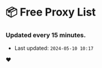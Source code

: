 # :package: Free Proxy List
### Updated every 15 minutes.

- Last updated: `2024-05-10 10:17`

:heart:
